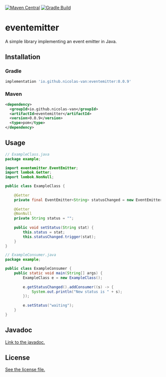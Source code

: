 [![Maven Central](https://img.shields.io/maven-central/v/io.github.nicolas-van/eventemitter)](https://search.maven.org/artifact/io.github.nicolas-van/eventemitter) [![Gradle Build](https://github.com/nicolas-van/eventemitter/workflows/Gradle%20Build/badge.svg)](https://github.com/nicolas-van/eventemitter/actions?query=workflow%3A%22Gradle+Build%22)

# eventemitter

A simple library implementing an event emitter in Java.

## Installation

### Gradle

```groovy
implementation 'io.github.nicolas-van:eventemitter:0.0.9'
```

### Maven

```xml
<dependency>
  <groupId>io.github.nicolas-van</groupId>
  <artifactId>eventemitter</artifactId>
  <version>0.0.9</version>
  <type>pom</type>
</dependency>
```

## Usage

```java
// ExampleClass.java
package example;

import eventemitter.EventEmitter;
import lombok.Getter;
import lombok.NonNull;

public class ExampleClass {
    
    @Getter
    private final EventEmitter<String> statusChanged = new EventEmitter<>();
    
    @Getter
    @NonNull
    private String status = "";
    
    public void setStatus(String stat) {
        this.status = stat;
        this.statusChanged.trigger(stat);
    }
}
```

```java
// ExampleConsumer.java
package example;

public class ExampleConsumer {
    public static void main(String[] args) {
        ExampleClass e = new ExampleClass();
        
        e.getStatusChanged().addConsumer((s) -> {
            System.out.println("New status is " + s);
        });
        
        e.setStatus("waiting");
    }
}
```

## Javadoc

[Link to the javadoc.](https://nicolas-van.github.io/eventemitter/javadoc)

## License

[See the license file.](./LICENSE.md)
